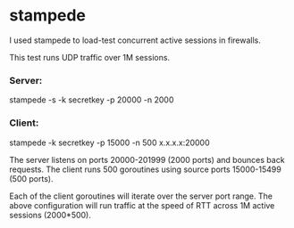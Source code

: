 ﻿# stampede

I used stampede to load-test concurrent active sessions in firewalls.

This test runs UDP traffic over 1M sessions.
### Server:
stampede -s -k secretkey -p 20000 -n 2000

### Client:
stampede -k secretkey -p 15000 -n 500 x.x.x.x:20000

The server listens on ports 20000-201999 (2000 ports) and bounces back requests.
The client runs 500 goroutines using source ports 15000-15499 (500 ports).

Each of the client goroutines will iterate over the server port range.
The above configuration will run traffic at the speed of RTT across
1M active sessions (2000*500).

